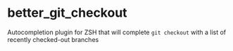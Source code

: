 # better_git_checkout
Autocompletion plugin for ZSH that will complete `git checkout` with a list of recently checked-out branches
